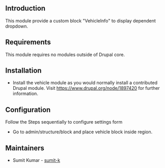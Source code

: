 ## Introduction

This module provide a custom block "VehicleInfo" to display
dependent dropdown.

## Requirements

This module requires no modules outside of Drupal core.
## Installation

* Install the vehicle module as you would normally install a
  contributed Drupal module. Visit https://www.drupal.org/node/1897420 for
  further information.

## Configuration

  Follow the Steps sequentially to configure settings form
  * Go to admin/structure/block and place vehicle block inside region.


## Maintainers

- Sumit Kumar - [sumit-k](https://www.drupal.org/u/sumit-k)
